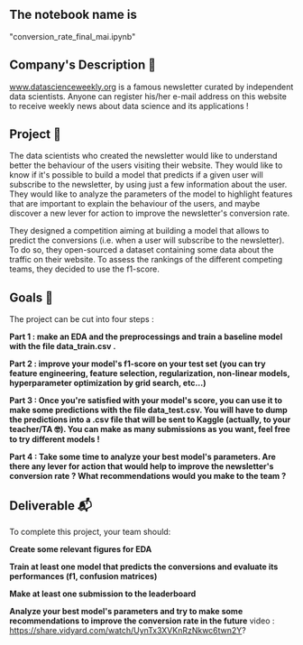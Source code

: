 ## The notebook name is
"conversion_rate_final_mai.ipynb"

## Company's Description 📇
www.datascienceweekly.org is a famous newsletter curated by independent data scientists. Anyone can register his/her e-mail address on this website to receive weekly news about data science and its applications !

## Project 🚧
The data scientists who created the newsletter would like to understand better the behaviour of the users visiting their website. They would like to know if it's possible to build a model that predicts if a given user will subscribe to the newsletter, by using just a few information about the user. They would like to analyze the parameters of the model to highlight features that are important to explain the behaviour of the users, and maybe discover a new lever for action to improve the newsletter's conversion rate.

They designed a competition aiming at building a model that allows to predict the conversions (i.e. when a user will subscribe to the newsletter). To do so, they open-sourced a dataset containing some data about the traffic on their website. To assess the rankings of the different competing teams, they decided to use the f1-score.

## Goals 🎯
The project can be cut into four steps :

**Part 1 : make an EDA and the preprocessings and train a baseline model with the file data_train.csv .**

**Part 2 : improve your model's f1-score on your test set (you can try feature engineering, feature selection, regularization, non-linear models, hyperparameter optimization by grid search, etc...)**

**Part 3 : Once you're satisfied with your model's score, you can use it to make some predictions with the file data_test.csv. You will have to dump the predictions into a .csv file that will be sent to Kaggle (actually, to your teacher/TA 🤓). You can make as many submissions as you want, feel free to try different models !**

**Part 4 : Take some time to analyze your best model's parameters. Are there any lever for action that would help to improve the newsletter's conversion rate ? What recommendations would you make to the team ?**

## Deliverable 📬
To complete this project, your team should:

**Create some relevant figures for EDA**

**Train at least one model that predicts the conversions and evaluate its performances (f1, confusion matrices)**

**Make at least one submission to the leaderboard**

**Analyze your best model's parameters and try to make some recommendations to improve the conversion rate in the future**
video : https://share.vidyard.com/watch/UynTx3XVKnRzNkwc6twn2Y?
